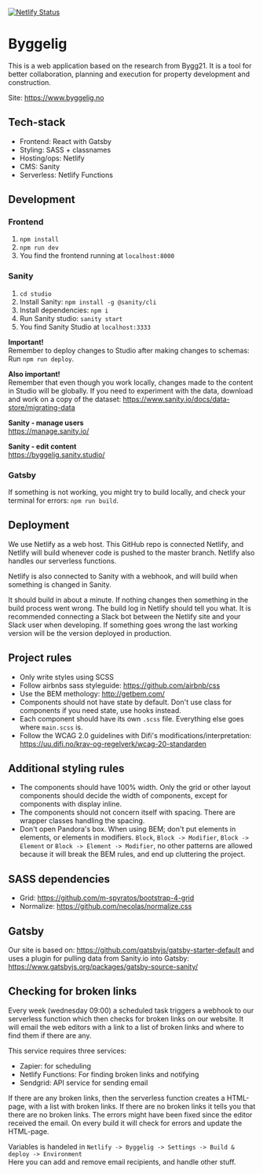 [![Netlify Status](https://api.netlify.com/api/v1/badges/9c9c731f-0838-48e5-8380-4eb3137cd655/deploy-status)](https://app.netlify.com/sites/byggelig/deploys)

# Byggelig

This is a web application based on the research from Bygg21. It is a tool for better collaboration, planning and execution for property development and construction.

Site: https://www.byggelig.no

## Tech-stack

- Frontend: React with Gatsby
- Styling: SASS + classnames
- Hosting/ops: Netlify
- CMS: Sanity
- Serverless: Netlify Functions

## Development

### Frontend

1. `npm install`
2. `npm run dev`
3. You find the frontend running at `localhost:8000`

### Sanity

1. `cd studio`
2. Install Sanity: `npm install -g @sanity/cli`
3. Install dependencies: `npm i`
4. Run Sanity studio: `sanity start`
5. You find Sanity Studio at `localhost:3333`

**Important!**<br>
Remember to deploy changes to Studio after making changes to schemas: Run `npm run deploy`.

**Also important!**<br>
Remember that even though you work locally, changes made to the content in Studio will be globally. If you need to experiment with the data, download and work on a copy of the dataset: https://www.sanity.io/docs/data-store/migrating-data

**Sanity - manage users**<br>
https://manage.sanity.io/

**Sanity - edit content**<br>
https://byggelig.sanity.studio/

### Gatsby

If something is not working, you might try to build locally, and check your terminal for errors: `npm run build`.

## Deployment

We use Netlify as a web host. This GitHub repo is connected Netlify, and Netlify will build whenever code is pushed to the master branch. Netlify also handles our serverless functions.

Netlify is also connected to Sanity with a webhook, and will build when something is changed in Sanity.

It should build in about a minute. If nothing changes then something in the build process went wrong. The build log in Netlify should tell you what. It is recommended connecting a Slack bot between the Netlify site and your Slack user when developing. If something goes wrong the last working version will be the version deployed in production.

## Project rules

- Only write styles using SCSS
- Follow airbnbs sass styleguide: https://github.com/airbnb/css
- Use the BEM methology: http://getbem.com/
- Components should not have state by default. Don't use class for components if you need state, use hooks instead.
- Each component should have its own `.scss` file. Everything else goes where `main.scss` is.
- Follow the WCAG 2.0 guidelines with Difi's modifications/interpretation: https://uu.difi.no/krav-og-regelverk/wcag-20-standarden

## Additional styling rules

- The components should have 100% width. Only the grid or other layout components should decide the width of components, except for components with display inline.
- The components should not concern itself with spacing. There are wrapper classes handling the spacing.
- Don't open Pandora's box. When using BEM; don't put elements in elements, or elements in modifiers. `Block`, `Block -> Modifier`, `Block -> Element` or `Block -> Element -> Modifier`, no other patterns are allowed because it will break the BEM rules, and end up cluttering the project.

## SASS dependencies

- Grid: https://github.com/m-spyratos/bootstrap-4-grid
- Normalize: https://github.com/necolas/normalize.css

## Gatsby

Our site is based on: https://github.com/gatsbyjs/gatsby-starter-default and uses a plugin for pulling data from Sanity.io into Gatsby: https://www.gatsbyjs.org/packages/gatsby-source-sanity/

## Checking for broken links

Every week (wednesday 09:00) a scheduled task triggers a webhook to our serverless function which then checks for broken links on our website. It will email the web editors with a link to a list of broken links and where to find them if there are any.

This service requires three services:

- Zapier: for scheduling
- Netlify Functions: For finding broken links and notifying
- Sendgrid: API service for sending email

If there are any broken links, then the serverless function creates a HTML-page, with a list with broken links. If there are no broken links it tells you that there are no broken links. The errors might have been fixed since the editor received the email. On every build it will check for errors and update the HTML-page.

Variables is handeled in `Netlify -> Byggelig -> Settings -> Build & deploy -> Environment`<br>
Here you can add and remove email recipients, and handle other stuff.
